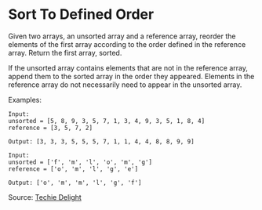 # Sort To Defined Order

Given two arrays, an unsorted array and a reference array, reorder the elements of the first array according to the order defined in the reference array. Return the first array, sorted.

If the unsorted array contains elements that are not in the reference array, append them to the sorted array in the order they appeared. Elements in the reference array do not necessarily need to appear in the unsorted array.

Examples: 
```
Input:
unsorted = [5, 8, 9, 3, 5, 7, 1, 3, 4, 9, 3, 5, 1, 8, 4]
reference = [3, 5, 7, 2]

Output: [3, 3, 3, 5, 5, 5, 7, 1, 1, 4, 4, 8, 8, 9, 9]

Input:
unsorted = ['f', 'm', 'l', 'o', 'm', 'g']
reference = ['o', 'm', 'l', 'g', 'e']

Output: ['o', 'm', 'm', 'l', 'g', 'f']
```

Source: [Techie Delight](https://www.techiedelight.com/custom-sort-sort-elements-array-order-elements-defined-second-array/)